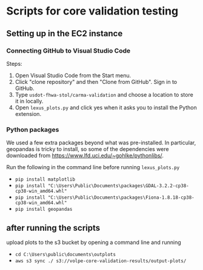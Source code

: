# Scripts for core validation testing
## Setting up in the EC2 instance
### Connecting GitHub to Visual Studio Code
Steps:
1. Open Visual Studio Code from the Start menu.
2. Click "clone repository" and then "Clone from GitHub". Sign in to GitHub.
3. Type `usdot-fhwa-stol/carma-validation` and choose a location to store it in locally.
4. Open `lexus_plots.py` and click yes when it asks you to install the Python extension.
### Python packages
We used a few extra packages beyond what was pre-installed. In particular, geopandas is tricky to install, so some of the dependencies were downloaded from https://www.lfd.uci.edu/~gohlke/pythonlibs/.

Run the following in the command line before running `lexus_plots.py`
- `pip install matplotlib`
- `pip install "C:\Users\Public\Documents\packages\GDAL-3.2.2-cp38-cp38-win_amd64.whl"`
- `pip install "C:\Users\Public\Documents\packages\Fiona-1.8.18-cp38-cp38-win_amd64.whl"`
- `pip install geopandas`


## after running the scripts
upload plots to the s3 bucket by opening a command line and running
- `cd C:\Users\public\documents\outplots`
- `aws s3 sync ./ s3://volpe-core-validation-results/output-plots/`
